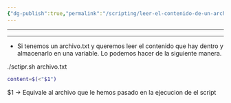 ```yaml
---
{"dg-publish":true,"permalink":"/scripting/leer-el-contenido-de-un-archivo/"}
---
```



------------

-----------

- Si tenemos un archivo.txt y queremos leer el contenido que hay dentro y almacenarlo en una variable. Lo podemos hacer de la siguiente manera.

./sctipr.sh archivo.txt

```bash
content=$(<"$1")
```

$1 -> Equivale al archivo que le hemos pasado en la ejecucion de el script